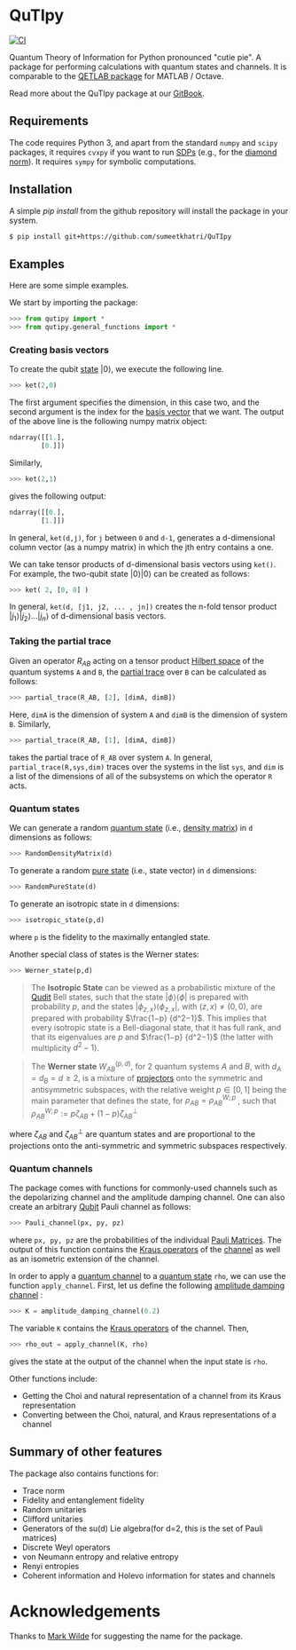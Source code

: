 # QuTIpy
[![CI](https://github.com/arnavdas88/QuTIpy/actions/workflows/ci.yml/badge.svg)](https://github.com/arnavdas88/QuTIpy/actions/workflows/ci.yml)

Quantum Theory of Information for Python
pronounced "cutie pie". A package for performing calculations with quantum states and channels. It is comparable to the [QETLAB package](http://www.qetlab.com/Main_Page) for MATLAB / Octave.

Read more about the QuTIpy package at our [GitBook](https://arnav-das.gitbook.io/qutipy-quantum-theory-of-information-for-python/).


## Requirements
The code requires Python 3, and apart from the standard `numpy` and `scipy` packages, it requires `cvxpy` if you want to run [SDPs](https://en.wikipedia.org/wiki/Semidefinite\_programming) (e.g., for the [diamond norm](https://en.wikipedia.org/wiki/Diamond\_norm)). It requires `sympy` for symbolic computations.

## Installation

A simple _pip install_ from the github repository will install the package in your system.

```bash
$ pip install git+https://github.com/sumeetkhatri/QuTIpy
```

## Examples

Here are some simple examples.

We start by importing the package:

```python
>>> from qutipy import *
>>> from qutipy.general_functions import *
```


### Creating basis vectors

To create the qubit [state](https://en.wikipedia.org/wiki/Quantum\_state) ${\displaystyle |0\rangle }$, we execute the following line.

```python
>>> ket(2,0)
```

The first argument specifies the dimension, in this case two, and the second argument is the index for the [basis vector](https://en.wikipedia.org/wiki/Basis\_\(linear\_algebra\)) that we want. The output of the above line is the following numpy matrix object:

```python
ndarray([[1.],
        [0.]])
```

Similarly,

```python
>>> ket(2,1)
```

gives the following output:

```python
ndarray([[0.],
        [1.]])
```

In general, `ket(d,j)`, for `j` between `0` and `d-1`, generates a d-dimensional column vector (as a numpy matrix) in which the jth entry contains a one.

We can take tensor products of d-dimensional basis vectors using `ket()`. For example, the two-qubit state ${\displaystyle |0\rangle|0\rangle }$ can be created as follows:

```python
>>> ket( 2, [0, 0] )
```

In general, `ket(d, [j1, j2, ... , jn])` creates the n-fold tensor product ${\displaystyle |j_1\rangle|j_2\rangle...|j_n\rangle }$  of d-dimensional basis vectors.


### Taking the partial trace

Given an operator $R_{AB}$ acting on a tensor product [Hilbert space](https://en.wikipedia.org/wiki/Hilbert\_space) of the quantum systems `A` and `B`, the [partial trace](https://en.wikipedia.org/wiki/Partial\_trace) over `B` can be calculated as follows:

```python
>>> partial_trace(R_AB, [2], [dimA, dimB])
```

Here, `dimA` is the dimension of system `A` and `dimB` is the dimension of system `B`. Similarly,

```python
>>> partial_trace(R_AB, [1], [dimA, dimB])
```

takes the partial trace of `R_AB` over system `A`. In general, `partial_trace(R,sys,dim)` traces over the systems in the list `sys`, and `dim` is a list of the dimensions of all of the subsystems on which the operator `R` acts.


### Quantum states

We can generate a random [quantum state](https://en.wikipedia.org/wiki/Quantum\_state#Mixed\_states) (i.e., [density matrix](https://en.wikipedia.org/wiki/Density\_matrix)) in `d` dimensions as follows:

```python
>>> RandomDensityMatrix(d)
```

To generate a random [pure state](https://en.wikipedia.org/wiki/Quantum\_state#Pure\_states) (i.e., state vector) in `d` dimensions:

```python
>>> RandomPureState(d)
```

To generate an isotropic state in `d` dimensions:

```python
>>> isotropic_state(p,d)
```

where `p` is the fidelity to the maximally entangled state.

Another special class of states is the Werner states:

```python
>>> Werner_state(p,d)
```

> The **Isotropic State** can be viewed as a probabilistic mixture of the [Qudit](https://en.wikipedia.org/wiki/Qubit#Qudits\_and\_qutrits) Bell states, such that the state ${\displaystyle |\phi\rangle\langle\phi| }$ is prepared with probability $p$, and the states ${\displaystyle |\phi_{z,x}\rangle\langle\phi_{z,x}| }$, with $(z, x) \neq (0, 0)$, are prepared with probability $\frac{1−p} {d^2−1}$. This implies that every isotropic state is a Bell-diagonal state, that it has full rank, and that its eigenvalues are $p$ and $\frac{1−p} {d^2−1}$ (the latter with multiplicity $d^2 − 1$).


> The **Werner state**  ${\displaystyle W_{AB}^{(p,d)}}$, for 2 quantum systems $A$ and $B$, with $d_A = d_B = d ≥ 2$, is a mixture of [projectors](https://en.wikipedia.org/wiki/Projection\_\(linear\_algebra\)) onto the symmetric and antisymmetric subspaces, with the relative weight ${\displaystyle p\in [0,1]}$ being the main parameter that defines the state,&#x20; for ${\displaystyle \rho_{AB} = {\rho_{AB}}^{W;p}  }$ ,&#x20;such that ${\rho_{AB}}^{W;p} := p\zeta_{AB} + (1 − p)\zeta^\bot_{AB}$

where  $\zeta_{AB}$ and $\zeta^\bot_{AB}$ are quantum states and are proportional to the projections onto the anti-symmetric and symmetric subspaces respectively.



### Quantum channels

The package comes with functions for commonly-used channels such as the depolarizing channel and the amplitude damping channel. One can also create an arbitrary [Qubit](https://en.wikipedia.org/wiki/Qubit) Pauli channel as follows:

```python
>>> Pauli_channel(px, py, pz)
```

where `px, py, pz` are the probabilities of the individual [Pauli Matrices](https://en.wikipedia.org/wiki/Pauli\_matrices). The output of this function contains the [Kraus operators](https://en.wikipedia.org/wiki/Quantum\_operation#Kraus\_operators) of the [channel](https://en.wikipedia.org/wiki/Quantum\_channel) as well as an isometric extension of the channel.

In order to apply a [quantum channel](https://en.wikipedia.org/wiki/Quantum\_channel) to a [quantum state](https://en.wikipedia.org/wiki/Quantum\_state) `rho`, we can use the function `apply_channel`. First, let us define the following [amplitude damping channel](https://en.wikipedia.org/wiki/Amplitude\_damping\_channel) :

```python
>>> K = amplitude_damping_channel(0.2)
```

The variable `K` contains the [Kraus operators](https://en.wikipedia.org/wiki/Quantum\_operation#Kraus\_operators) of the channel. Then,

```python
>>> rho_out = apply_channel(K, rho)
```

gives the state at the output of the channel when the input state is `rho`.

Other functions include:

* Getting the Choi and natural representation of a channel from its Kraus representation
* Converting between the Choi, natural, and Kraus representations of a channel




## Summary of other features

The package also contains functions for:
- Trace norm
- Fidelity and entanglement fidelity
- Random unitaries
- Clifford unitaries
- Generators of the su(d) Lie algebra(for d=2, this is the set of Pauli matrices)
- Discrete Weyl operators
- von Neumann entropy and relative entropy
- Renyi entropies
- Coherent information and Holevo information for states and channels


# Acknowledgements

Thanks to [Mark Wilde](https://www.markwilde.com/) for suggesting the name for the package.



